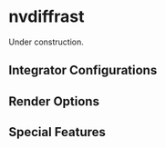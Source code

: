 # nvdiffrast

Under construction.

## Integrator Configurations

## Render Options

## Special Features